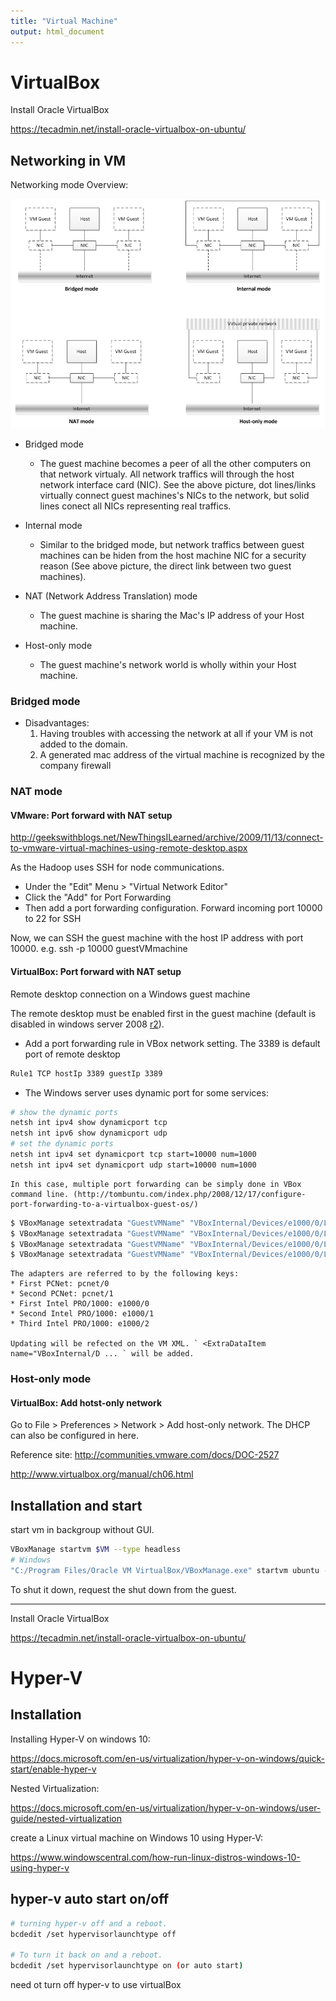 ```yaml
---
title: "Virtual Machine"
output: html_document
---
```


# VirtualBox

Install Oracle VirtualBox

https://tecadmin.net/install-oracle-virtualbox-on-ubuntu/



## Networking in VM 

Networking mode Overview:

![images\vm_networking.png](images\vm_networking.png)

* Bridged mode
    + The guest machine becomes a peer of all the other computers on that network virtualy. All network traffics will through the host network interface card (NIC). See the above picture, dot lines/links virtually connect guest machines's NICs to the network, but solid lines conect all NICs representing real traffics.
   
* Internal mode
    + Similar to the bridged mode, but network traffics between guest machines can be hiden from the host machine NIC for a security reason (See above picture, the direct link between two guest machines).

* NAT (Network Address Translation) mode
    + The guest machine is sharing the Mac's IP address of your Host machine.
    
* Host-only mode
    + The guest machine's network world is wholly within your Host machine.



### Bridged mode 

* Disadvantages:
    1. Having troubles with accessing the network at all if your VM is not added to the domain.
    2. A generated mac address of the virtual machine is recognized by the company firewall


### NAT mode 

#### VMware: Port forward with NAT setup ####
http://geekswithblogs.net/NewThingsILearned/archive/2009/11/13/connect-to-vmware-virtual-machines-using-remote-desktop.aspx

As the Hadoop uses SSH for node communications.

  * Under the "Edit" Menu > "Virtual Network Editor"
  * Click the "Add" for Port Forwarding
  * Then add a port forwarding configuration. Forward incoming port 10000 to 22 for SSH

Now, we can SSH the guest machine with the host IP address with port 10000.
e.g. ssh -p 10000 guestVMmachine


#### VirtualBox: Port forward with NAT setup ####

Remote desktop connection on a Windows guest machine

The remote desktop must be enabled first in the guest machine (default is disabled in windows server 2008 [r2](https://code.google.com/p/bpaas/source/detail?r=2)).

  * Add a port forwarding rule in VBox network setting. The 3389 is default port of remote desktop
```bash
Rule1 TCP hostIp 3389 guestIp 3389
```

  * The Windows server uses dynamic port for some services:
```bash
# show the dynamic ports
netsh int ipv4 show dynamicport tcp
netsh int ipv6 show dynamicport udp
# set the dynamic ports
netsh int ipv4 set dynamicport tcp start=10000 num=1000
netsh int ipv4 set dynamicport udp start=10000 num=1000
```

    In this case, multiple port forwarding can be simply done in VBox command line. (http://tombuntu.com/index.php/2008/12/17/configure-port-forwarding-to-a-virtualbox-guest-os/)
```bash
$ VBoxManage setextradata "GuestVMName" "VBoxInternal/Devices/e1000/0/LUN#0/AttachedDriver/Config/DescriptiveName/Protocol" TCP
$ VBoxManage setextradata "GuestVMName" "VBoxInternal/Devices/e1000/0/LUN#0/AttachedDriver/Config/DescriptiveName/GuestPort" 100
$ VBoxManage setextradata "GuestVMName" "VBoxInternal/Devices/e1000/0/LUN#0/AttachedDriver/Config/DescriptiveName/HostPort" 100
$ VBoxManage setextradata "GuestVMName" "VBoxInternal/Devices/e1000/0/LUN#0/AttachedDriver/Config/DescriptiveName/PortCount" 40
```

    The adapters are referred to by the following keys:
    * First PCNet: pcnet/0
    * Second PCNet: pcnet/1
    * First Intel PRO/1000: e1000/0
    * Second Intel PRO/1000: e1000/1
    * Third Intel PRO/1000: e1000/2

    Updating will be refected on the VM XML. ` <ExtraDataItem name="VBoxInternal/D ... ` will be added.

### Host-only mode 

#### VirtualBox: Add hotst-only network ####

Go to File > Preferences > Network > Add host-only network. The DHCP can also be configured in here.

Reference site: 
<a href='http://communities.vmware.com/docs/DOC-2527'>http://communities.vmware.com/docs/DOC-2527</a> 

<a href='http://www.virtualbox.org/manual/ch06.html'>http://www.virtualbox.org/manual/ch06.html</a>

## Installation and start

start vm in backgroup without GUI.

```bash
VBoxManage startvm $VM --type headless
# Windows
"C:/Program Files/Oracle VM VirtualBox/VBoxManage.exe" startvm ubuntu --type headless
```

To shut it down, request the shut down from the guest.

----

Install Oracle VirtualBox

https://tecadmin.net/install-oracle-virtualbox-on-ubuntu/


# Hyper-V

## Installation

Installing Hyper-V on windows 10:

https://docs.microsoft.com/en-us/virtualization/hyper-v-on-windows/quick-start/enable-hyper-v 

Nested Virtualization:

https://docs.microsoft.com/en-us/virtualization/hyper-v-on-windows/user-guide/nested-virtualization

create a Linux virtual machine on Windows 10 using Hyper-V:

https://www.windowscentral.com/how-run-linux-distros-windows-10-using-hyper-v


## hyper-v auto start on/off

```bash
# turning hyper-v off and a reboot. 
bcdedit /set hypervisorlaunchtype off

# To turn it back on and a reboot. 
bcdedit /set hypervisorlaunchtype on (or auto start)

```
need ot turn off hyper-v to use virtualBox 